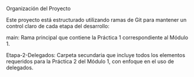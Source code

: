 Organización del Proyecto

Este proyecto está estructurado utilizando ramas de Git para mantener un control claro de cada etapa del desarrollo:

main: Rama principal que contiene la Práctica 1 correspondiente al Módulo 1.

Etapa-2-Delegados: Carpeta secundaria que incluye todos los elementos requeridos para la Práctica 2 del Módulo 1, con enfoque en el uso de delegados.
